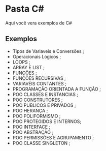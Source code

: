 # Pasta C#
Aqui você vera exemplos de C#

## Exemplos

- Tipos de Variaveis e Conversões ;
- Operacionais Lógicos ;
- LOOPS ;
- ARRAY E LIST ;
- FUNÇÕES ;
- FUNÇÕES RECURSIVAS ;
- VARIAVÉIS CONTANTES ;
- PROGRAMAÇÃO ORIENTADA A FUNÇÃO ;
- POO CLASSES E INSTANCIAS ;
- POO CONSTRUTORES ;
- POO PUBLICOS E PRIVADOS ;
- POO HERANÇA ;
- POO POLIFORMISMO ;
- POO PROTEGIDOS E INTERNOS;
- POO INTERFACE ;
- POO ABSTRAÇÃO ;
- POO PERMISSÕES E AGRUPAMENTO ;
- POO CLASSE SINGLETON ;